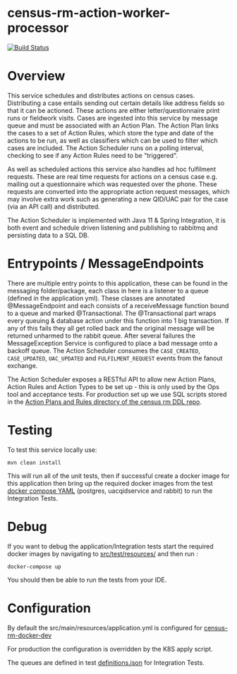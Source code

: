 # census-rm-action-worker-processor

[![Build Status](https://travis-ci.com/ONSdigital/census-rm-action-scheduler.svg?branch=master)](https://travis-ci.com/ONSdigital/census-rm-action-scheduler)

# Overview
This service schedules and distributes actions on census cases. Distributing a case entails sending out certain details like address fields so that it can be actioned. These actions are either letter/questionnaire print runs or fieldwork visits.
Cases are ingested into this service by message queue and must be associated with an Action Plan. The Action Plan links the cases to a set of Action Rules, which store the type and date of the actions to be run, as well as classifiers which can be used to filter which cases are included. The Action Scheduler runs on a polling interval, checking to see if any Action Rules need to be "triggered". 

As well as scheduled actions this service also handles ad hoc fulfilment requests. These are real time requests for actions on a census case e.g. mailing out a questionnaire which was requested over the phone. These requests are converted into the appropriate action request messages, which may involve extra work such as generating a new QID/UAC pair for the case (via an API call) and distributed.

The Action Scheduler is implemented with Java 11 & Spring Integration, it is both event and schedule driven listening and publishing to rabbitmq and persisting data to a SQL DB.


#  Entrypoints / MessageEndpoints

There are multiple entry points to this application, these can be found in the messaging folder/package, each 
class in here is a listener to a queue (defined in the application yml).  These classes are annotated 
@MessageEndpoint and each consists of a receiveMessage function bound to a queue and marked @Transactional.  The 
 @Transactional part wraps every queuing & database action under this function into 1 big transaction.  If any of this 
fails they all get rolled back and the original message will be returned unharmed to the rabbit queue.  After several
failures the MessageException Service is configured to place a bad message onto a backoff queue. 
The Action Scheduler consumes the `CASE_CREATED`, `CASE_UPDATED`, `UAC_UPDATED` and `FULFILMENT_REQUEST` events from the fanout exchange.

The Action Scheduler exposes a RESTful API to allow new Action Plans, Action Rules and Action Types to be set up - this is only used by the Ops tool and acceptance tests. For production set up we use SQL scripts stored in the [Action Plans and Rules directory of the census rm DDL repo](https://github.com/ONSdigital/census-rm-ddl/tree/master/manual_scripts/action_plans_and_rules).


# Testing

To test this service locally use:

```shell-script
mvn clean install
```   
This will run all of the unit tests, then if successful create a docker image for this application 
then bring up the required docker images from the test [docker compose YAML](src/test/resources/docker-compose.yml) (postgres, uacqidservice and rabbit)
to run the Integration Tests.

# Debug    
 If you want to debug the application/Integration tests start the required docker images by navigating 
 to [src/test/resources/](src/test/resources/) and then run :
 
```shell-script
docker-compose up
```

You should then be able to run the tests from your IDE.

# Configuration
By default the src/main/resources/application.yml is configured for 
[census-rm-docker-dev](https://github.com/ONSdigital/census-rm-docker-dev)

For production the configuration is overridden by the K8S apply script.

The queues are defined in test [definitions.json](src/test/resources/definitions.json) for Integration Tests.
